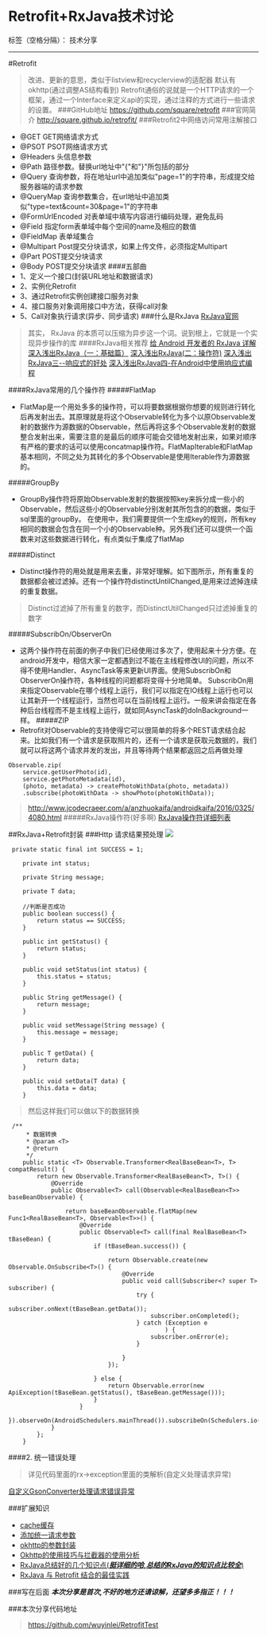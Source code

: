 ﻿# Retrofit+RxJava技术讨论

标签（空格分隔）： 技术分享

---

#Retrofit
>改进、更新的意思，类似于listview和recyclerview的适配器
默认有okhttp(通过调整AS结构看到)
Retrofit通俗的说就是一个HTTP请求的一个框架，通过一个Interface来定义api的实现，通过注释的方式进行一些请求的设置。
###GitHub地址
>https://github.com/square/retrofit
###官网简介
>http://square.github.io/retrofit/
###Retrofit2中网络访问常用注解接口
* @GET   GET网络请求方式
* @PSOT  PSOT网络请求方式
* @Headers   头信息参数
* @Path   路径参数。替换url地址中"{"和"}"所包括的部分
* @Query  查询参数，将在地址url中追加类似"page=1"的字符串，形成提交给服务器端的请求参数
* @QueryMap  查询参数集合，在url地址中追加类似"type=text&count=30&page=1"的字符串
* @FormUrlEncoded  对表单域中填写内容进行编码处理，避免乱码
* @Field  指定form表单域中每个空间的name及相应的数值
* @FieldMap   表单域集合
* @Multipart  Post提交分块请求，如果上传文件，必须指定Multipart
* @Part   POST提交分块请求
* @Body   POST提交分块请求
####五部曲
* 1、定义一个接口(封装URL地址和数据请求)
* 2、实例化Retrofit
* 3、通过Retrofit实例创建接口服务对象
* 4、接口服务对象调用接口中方法，获得call对象
* 5、Call对象执行请求(异步、同步请求)
###什么是RxJava
[RxJava官网][1]
>其实， RxJava 的本质可以压缩为异步这一个词。说到根上，它就是一个实现异步操作的库
####RxJava相关推荐
[给 Android 开发者的 RxJava 详解][2]
[深入浅出RxJava（一：基础篇）][3]
[深入浅出RxJava(二：操作符)][4]
[深入浅出RxJava三--响应式的好处][5]
[深入浅出RxJava四-在Android中使用响应式编程][6]

####RxJava常用的几个操作符
#####FlatMap
* FlatMap是一个用处多多的操作符，可以将要数据根据你想要的规则进行转化后再发射出去。其原理就是将这个Observable转化为多个以原Observable发射的数据作为源数据的Observable，然后再将这多个Observable发射的数据整合发射出来，需要注意的是最后的顺序可能会交错地发射出来，如果对顺序有严格的要求的话可以使用concatmap操作符。FlatMapIterable和FlatMap基本相同，不同之处为其转化的多个Observable是使用Iterable作为源数据的。


#####GroupBy
* GroupBy操作符将原始Observable发射的数据按照key来拆分成一些小的Observable，然后这些小的Observable分别发射其所包含的的数据，类似于sql里面的groupBy。
在使用中，我们需要提供一个生成key的规则，所有key相同的数据会包含在同一个小的Observable种。另外我们还可以提供一个函数来对这些数据进行转化，有点类似于集成了flatMap

#####Distinct
* Distinct操作符的用处就是用来去重，非常好理解。如下图所示，所有重复的数据都会被过滤掉。还有一个操作符distinctUntilChanged,是用来过滤掉连续的重复数据。
>Distinct过滤掉了所有重复的数字，而DistinctUtilChanged只过滤掉重复的数字

#####SubscribOn/ObserverOn
* 这两个操作符在前面的例子中我们已经使用过多次了，使用起来十分方便。在android开发中，相信大家一定都遇到过不能在主线程修改UI的问题，所以不得不使用Handler、AsyncTask等来更新UI界面。使用SubscribOn和ObserverOn操作符，各种线程的问题都将变得十分地简单。
SubscribOn用来指定Observable在哪个线程上运行，我们可以指定在IO线程上运行也可以让其新开一个线程运行，当然也可以在当前线程上运行。一般来讲会指定在各种后台线程而不是主线程上运行，就如同AsyncTask的doInBackground一样。
#####ZIP
* Retrofit对Observable的支持使得它可以很简单的将多个REST请求结合起来。比如我们有一个请求是获取照片的，还有一个请求是获取元数据的，我们就可以将这两个请求并发的发出，并且等待两个结果都返回之后再做处理
```
Observable.zip(
    service.getUserPhoto(id),
    service.getPhotoMetadata(id),
    (photo, metadata) -> createPhotoWithData(photo, metadata))
    .subscribe(photoWithData -> showPhoto(photoWithData));
```
>http://www.jcodecraeer.com/a/anzhuokaifa/androidkaifa/2016/0325/4080.html
#####RxJava操作符(好多啊)
[RxJava操作符详细列表][7]

##RxJava+Retrofit封装
###Http 请求结果预处理
![](http://ww1.sinaimg.cn/large/006jcGvzgy1fdb2ef562tj30s80a00t7)
```
 private static final int SUCCESS = 1;

    private int status;

    private String message;

    private T data;

    //判断是否成功
    public boolean success() {
        return status == SUCCESS;
    }

    public int getStatus() {
        return status;
    }

    public void setStatus(int status) {
        this.status = status;
    }

    public String getMessage() {
        return message;
    }

    public void setMessage(String message) {
        this.message = message;
    }

    public T getData() {
        return data;
    }

    public void setData(T data) {
        this.data = data;
    }
```
>然后这样我们可以做以下的数据转换
```
 /**
     * 数据转换
     * @param <T>
     * @return
     */
    public static <T> Observable.Transformer<RealBaseBean<T>, T> compatResult() {
        return new Observable.Transformer<RealBaseBean<T>, T>() {
            @Override
            public Observable<T> call(Observable<RealBaseBean<T>> baseBeanObservable) {

                return baseBeanObservable.flatMap(new Func1<RealBaseBean<T>, Observable<T>>() {
                    @Override
                    public Observable<T> call(final RealBaseBean<T> tBaseBean) {
                        if (tBaseBean.success()) {

                            return Observable.create(new Observable.OnSubscribe<T>() {
                                @Override
                                public void call(Subscriber<? super T> subscriber) {
                                    try {
                                        subscriber.onNext(tBaseBean.getData());
                                        subscriber.onCompleted();
                                    } catch (Exception e
                                            ) {
                                        subscriber.onError(e);
                                    }

                                }
                            });

                        } else {
                            return Observable.error(new ApiException(tBaseBean.getStatus(), tBaseBean.getMessage()));
                        }
                    }
                }).observeOn(AndroidSchedulers.mainThread()).subscribeOn(Schedulers.io());
            }
        };
    }
```
####2. 统一错误处理
>详见代码里面的rx->exception里面的类解析(自定义处理请求异常)

[自定义GsonConverter处理请求错误异常][8]

###扩展知识
* [cache缓存][9]
* [添加统一请求参数][10]
* [okhttp的参数封装][11]
* [Okhttp的使用技巧与拦截器的使用分析][12]
* [RxJava总结好的几个知识点(***挺详细的哈,总结的RxJava的知识点比较全***)][13]
* [RxJava 与 Retrofit 结合的最佳实践][14]

###写在后面
***本次分享是首次,不好的地方还请谅解，还望多多指正！！！***

###本次分享代码地址
>https://github.com/wuyinlei/RetrofitTest


  [1]: https://github.com/ReactiveX/RxJava
  [2]: http://gank.io/post/560e15be2dca930e00da1083#toc_1
  [3]: http://blog.csdn.net/lzyzsd/article/details/41833541
  [4]: http://blog.csdn.net/lzyzsd/article/details/44094895
  [5]: http://blog.csdn.net/lzyzsd/article/details/44891933
  [6]: http://blog.csdn.net/lzyzsd/article/details/45033611
  [7]: http://reactivex.io/documentation/operators.html
  [8]: http://www.codexiu.cn/android/blog/32382/
  [9]: http://www.jianshu.com/p/9c3b4ea108a7
  [10]: http://www.jianshu.com/p/731799dc04de
  [11]: https://gold.xitu.io/entry/5825300b2f301e005c47fac5
  [12]: http://lliuguangbo.github.io/2016/10/06/okhttp%E6%8B%A6%E6%88%AA%E5%99%A8/
  [13]: https://github.com/cn-ljb/rxjava_for_android
  [14]: http://gank.io/post/56e80c2c677659311bed9841